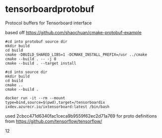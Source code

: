 # tensorboardprotobuf
Protocol buffers for Tensorboard interface

based off https://github.com/shaochuan/cmake-protobuf-example

```
#cd into protobuf source dir
mkdir build
cd build
cmake -DBUILD_SHARED_LIBS=1 -DCMAKE_INSTALL_PREFIX=/usr ../cmake
cmake --build . -- -j 8
cmake --build . --target install
```
```
#cd into source dir
mkdir build
cd build
cmake ..
cmake --build .
```

```
docker run -it --rm --mount type=bind,source=$(pwd),target=/tensorboardix ixdev.azurecr.io/ixtensorboard:latest /bin/bash
```


used 2cbcc471d6340fac1ceca9b9559f62ec2d71a769 for proto definitions from https://github.com/tensorflow/tensorflow/

12
